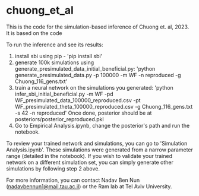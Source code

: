 # chuong_et_al

This is the code for the simulation-based inference of Chuong et. al, 2023.
It is based on the code 

To run the inference and see its results:

1. install sbi using pip - 'pip install sbi'
2. generate 100k simulations using generate_presimulated_data_initial_beneficial.py:
    'python generate_presimulated_data.py -p 100000 -m WF -n reproduced -g Chuong_116_gens.txt'
3. train a neural network on the simulations you generated:
    'python infer_sbi_initial_beneficial.py -m WF -pd WF_presimulated_data_100000_reproduced.csv -pt WF_presimulated_theta_100000_reproduced.csv -g Chuong_116_gens.txt -s 42 -n reproduced'
    Once done, posterior should be at posteriors/posterior_reproduced.pkl
4. Go to Empirical Analysis.ipynb, change the posterior's path and run the notebook.

To review your trained network and simulations, you can go to 'Simulation Analysis.ipynb'. These simulations were generated from a narrow parameter range (detailed in the notebook). If you wish to validate your trained network on a different simulation set, you can simply generate other simulations by following step 2 above.

For more information, you can contact Nadav Ben Nun (nadavbennun1@mail.tau.ac.il) or the Ram lab at Tel Aviv University.